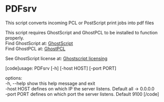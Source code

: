 # PDFsrv
This script converts incoming PCL or PostScript print jobs into pdf files  

This script requires GhostScript and GhostPCL to be installed to function properly.  
Find GhostScript at: [GhostScript](https://ghostscript.com/releases/gsdnld.html)  
Find GhostPCL at: [GhostPCL](https://ghostscript.com/releases/gpcldnld.html)  

See GhostScript license at: [Ghostscript licensing](https://ghostscript.com/licensing/index.html#open-source)  

[code]usage: PDFsrv [-h] [-host HOST] [-port PORT]  
  
options:  
  -h, --help  show this help message and exit  
  -host HOST  defines on which IP the server listens. Default all -> 0.0.0.0  
  -port PORT  defines on which port the server listens. Default 9100
[/code]
